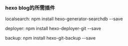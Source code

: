 ### hexo blog的所需插件

localsearch: npm install hexo-generator-searchdb --save

deployer: npm install hexo-deployer-git --save



backup: npm install hexo-git-backup --save